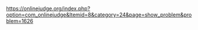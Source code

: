 https://onlinejudge.org/index.php?option=com_onlinejudge&Itemid=8&category=24&page=show_problem&problem=1626
